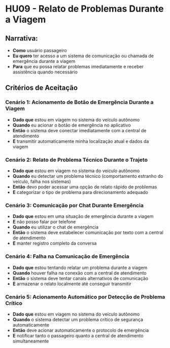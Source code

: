 # HU09 - Relato de Problemas Durante a Viagem

## Narrativa:

- **Como** usuário passageiro
- **Eu quero** ter acesso a um sistema de comunicação ou chamada de emergência durante a viagem
- **Para** que eu possa relatar problemas imediatamente e receber assistência quando necessário

## Critérios de Aceitação

### Cenário 1: Acionamento de Botão de Emergência Durante a Viagem

- **Dado que** estou em viagem no sistema do veículo autônomo
- **Quando** eu acionar o botão de emergência no aplicativo
- **Então** o sistema deve conectar imediatamente com a central de atendimento
- **E** transmitir automaticamente minha localização atual e dados da viagem

### Cenário 2: Relato de Problema Técnico Durante o Trajeto

- **Dado que** estou em viagem no sistema do veículo autônomo
- **Quando** eu detectar um problema técnico (comportamento estranho do veículo, falha nos sistemas)
- **Então** devo poder acessar uma opção de relato rápido de problemas
- **E** categorizar o tipo de problema para direcionamento adequado

### Cenário 3: Comunicação por Chat Durante Emergência

- **Dado que** estou em uma situação de emergência durante a viagem
- **E** não posso falar por telefone
- **Quando** eu utilizar o chat de emergência
- **Então** o sistema deve estabelecer comunicação por texto com a central de atendimento
- **E** manter registro completo da conversa

### Cenário 4: Falha na Comunicação de Emergência

- **Dado que** estou tentando relatar um problema durante a viagem
- **Quando** houver falha na conexão com a central de atendimento
- **Então** o sistema deve tentar canais alternativos de comunicação
- **E** armazenar o relato localmente até conseguir transmitir

### Cenário 5: Acionamento Automático por Detecção de Problema Crítico

- **Dado que** estou em viagem no sistema do veículo autônomo
- **Quando** o sistema detectar um problema crítico de segurança automaticamente
- **Então** deve acionar automaticamente o protocolo de emergência
- **E** notificar tanto o passageiro quanto a central de atendimento simultaneamente
